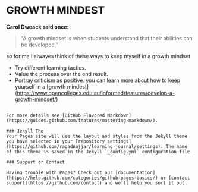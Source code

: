 # GROWTH MINDEST

**Carol Dweack said once:**
>“A growth mindset is when students understand that their abilities can be developed,”

so for me I alwayes think of these ways to keep myself in a growth mindset

- Try different learning tactics.
- Value the process over the end result.
- Portray criticism as positive.
you can learn more about how to keep yourself in a [growth mindest] (https://www.opencolleges.edu.au/informed/features/develop-a-growth-mindset/)
```

For more details see [GitHub Flavored Markdown](https://guides.github.com/features/mastering-markdown/).

### Jekyll The
Your Pages site will use the layout and styles from the Jekyll theme you have selected in your [repository settings](https://github.com/ragadnajjar/learning-journal/settings). The name of this theme is saved in the Jekyll `_config.yml` configuration file.

### Support or Contact

Having trouble with Pages? Check out our [documentation](https://help.github.com/categories/github-pages-basics/) or [contact support](https://github.com/contact) and we’ll help you sort it out.
